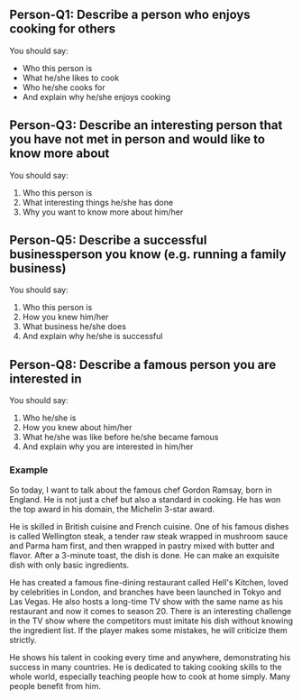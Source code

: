 ## Person-Q1: Describe a person who enjoys cooking for others

You should say:

- Who this person is
- What he/she likes to cook
- Who he/she cooks for
- And explain why he/she enjoys cooking

## Person-Q3: Describe an interesting person that you have not met in person and would like to know more about

You should say:

1. Who this person is
2. What interesting things he/she has done
3. Why you want to know more about him/her

## Person-Q5: Describe a successful businessperson you know (e.g. running a family business)

You should say:

1. Who this person is
2. How you knew him/her
3. What business he/she does
4. And explain why he/she is successful

## Person-Q8: Describe a famous person you are interested in

You should say:

1. Who he/she is
2. How you knew about him/her
3. What he/she was like before he/she became famous
4. And explain why you are interested in him/her

### Example

So today, I want to talk about the famous chef Gordon Ramsay, born in England. He is not just a chef but also a standard in cooking. He has won the top award in his domain, the Michelin 3-star award.

He is skilled in British cuisine and French cuisine. One of his famous dishes is called Wellington steak, a tender raw steak wrapped in mushroom sauce and Parma ham first, and then wrapped in pastry mixed with butter and flavor. After a 3-minute toast, the dish is done. He can make an exquisite dish with only basic ingredients.

He has created a famous fine-dining restaurant called Hell's Kitchen, loved by celebrities in London, and branches have been launched in Tokyo and Las Vegas. He also hosts a long-time TV show with the same name as his restaurant and now it comes to season 20. There is an interesting challenge in the TV show where the competitors must imitate his dish without knowing the ingredient list. If the player makes some mistakes, he will criticize them strictly.

He shows his talent in cooking every time and anywhere, demonstrating his success in many countries. He is dedicated to taking cooking skills to the whole world, especially teaching people how to cook at home simply. Many people benefit from him.

